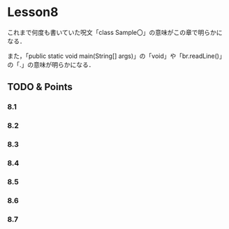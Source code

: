 # Lesson8
これまで何度も書いていた呪文「class Sample〇」の意味がこの章で明らかになる．

また，「public static void main(String[] args)」の「void」や「br.readLine()」の「.」の意味が明らかになる．


## TODO & Points


### 8.1


### 8.2


### 8.3


### 8.4


### 8.5


### 8.6


### 8.7


